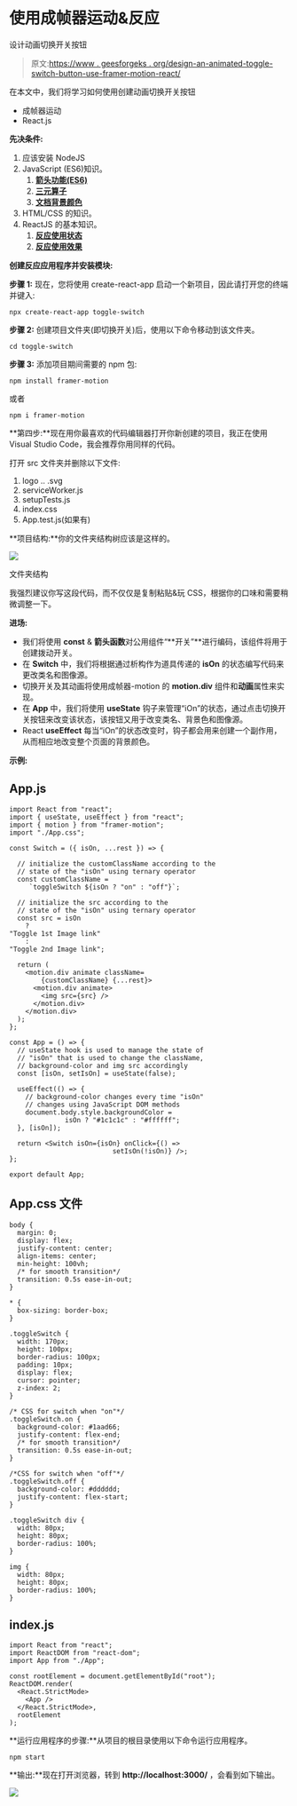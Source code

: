 # 使用成帧器运动&反应

设计动画切换开关按钮

> 原文:[https://www . geesforgeks . org/design-an-animated-toggle-switch-button-use-framer-motion-react/](https://www.geeksforgeeks.org/design-an-animated-toggle-switch-button-using-framer-motion-react/)

在本文中，我们将学习如何使用创建动画切换开关按钮

*   成帧器运动
*   React.js

**先决条件:**

1.  应该安装 NodeJS
2.  JavaScript (ES6)知识。
    1.  [**箭头功能(ES6)**](https://www.geeksforgeeks.org/arrow-functions-in-javascript/)
    2.  [**三元算子**](https://www.geeksforgeeks.org/javascript-ternary-operator/)
    3.  [**文档背景颜色**](https://www.geeksforgeeks.org/html-dom-style-backgroundcolor-property/)
3.  HTML/CSS 的知识。
4.  ReactJS 的基本知识。
    1.  [**反应使用状态**](https://www.geeksforgeeks.org/reactjs-usestate-hook/)
    2.  [**反应使用效果**](https://www.geeksforgeeks.org/reactjs-useeffect-hook/)

**创建反应应用程序并安装模块:**

**步骤 1:** 现在，您将使用 create-react-app 启动一个新项目，因此请打开您的终端并键入:

```
npx create-react-app toggle-switch
```

**步骤 2:** 创建项目文件夹(即切换开关)后，使用以下命令移动到该文件夹。

```
cd toggle-switch
```

**步骤 3:** 添加项目期间需要的 npm 包:

```
npm install framer-motion
```

或者

```
npm i framer-motion
```

**第四步:**现在用你最喜欢的代码编辑器打开你新创建的项目，我正在使用 Visual Studio Code，我会推荐你用同样的代码。

打开 src 文件夹并删除以下文件:

1.  logo .. .svg
2.  serviceWorker.js
3.  setupTests.js
4.  index.css
5.  App.test.js(如果有)

**项目结构:**你的文件夹结构树应该是这样的。

![](img/8c18f3044f9475d54d8294532285d97c.png)

文件夹结构

我强烈建议你写这段代码，而不仅仅是复制粘贴&玩 CSS，根据你的口味和需要稍微调整一下。

**进场:**

*   我们将使用 **const** & **箭头函数**对公用组件“**开关”**进行编码，该组件将用于创建拨动开关。
*   在 **Switch** 中，我们将根据通过析构作为道具传递的 **isOn** 的状态编写代码来更改类名和图像源。
*   切换开关及其动画将使用成帧器-motion 的 **motion.div** 组件和**动画**属性来实现。
*   在 **App** 中，我们将使用 **useState** 钩子来管理“iOn”的状态，通过点击切换开关按钮来改变该状态，该按钮又用于改变类名、背景色和图像源。
*   React **useEffect** 每当“iOn”的状态改变时，钩子都会用来创建一个副作用，从而相应地改变整个页面的背景颜色。

**示例:**

## App.js

```
import React from "react";
import { useState, useEffect } from "react";
import { motion } from "framer-motion";
import "./App.css";

const Switch = ({ isOn, ...rest }) => {

  // initialize the customClassName according to the
  // state of the "isOn" using ternary operator
  const customClassName = 
     `toggleSwitch ${isOn ? "on" : "off"}`;

  // initialize the src according to the
  // state of the "isOn" using ternary operator
  const src = isOn
    ? 
"Toggle 1st Image link"
    : 
"Toggle 2nd Image link";

  return (
    <motion.div animate className=
        {customClassName} {...rest}>
      <motion.div animate>
        <img src={src} />
      </motion.div>
    </motion.div>
  );
};

const App = () => {
  // useState hook is used to manage the state of
  // "isOn" that is used to change the className, 
  // background-color and img src accordingly
  const [isOn, setIsOn] = useState(false);

  useEffect(() => {
    // background-color changes every time "isOn" 
    // changes using JavaScript DOM methods
    document.body.style.backgroundColor = 
              isOn ? "#1c1c1c" : "#ffffff";
  }, [isOn]);

  return <Switch isOn={isOn} onClick={() => 
                          setIsOn(!isOn)} />;
};

export default App;
```

## App.css 文件

```
body {
  margin: 0;
  display: flex;
  justify-content: center;
  align-items: center;
  min-height: 100vh;
  /* for smooth transition*/
  transition: 0.5s ease-in-out;
}

* {
  box-sizing: border-box;
}

.toggleSwitch {
  width: 170px;
  height: 100px;
  border-radius: 100px;
  padding: 10px;
  display: flex;
  cursor: pointer;
  z-index: 2;
}

/* CSS for switch when "on"*/
.toggleSwitch.on {
  background-color: #1aad66;
  justify-content: flex-end;
  /* for smooth transition*/
  transition: 0.5s ease-in-out;
}

/*CSS for switch when "off"*/
.toggleSwitch.off {
  background-color: #dddddd;
  justify-content: flex-start;
}

.toggleSwitch div {
  width: 80px;
  height: 80px;
  border-radius: 100%;
}

img {
  width: 80px;
  height: 80px;
  border-radius: 100%;
}
```

## index.js

```
import React from "react";
import ReactDOM from "react-dom";
import App from "./App";

const rootElement = document.getElementById("root");
ReactDOM.render(
  <React.StrictMode>
    <App />
  </React.StrictMode>,
  rootElement
);
```

**运行应用程序的步骤:**从项目的根目录使用以下命令运行应用程序。

```
npm start
```

**输出:**现在打开浏览器，转到 **http://localhost:3000/** ，会看到如下输出。

![](img/8cbc3d6a0a4668d7a5fc1b12ad85645f.png)